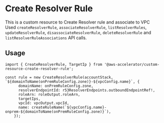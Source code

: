 # Create Resolver Rule

This is a custom resource to Create Resolver rule and associate to VPC Used `createResolverRule`, `associateResolverRule`, `listResolverRules`, `updateResolverRule`, `disassociateResolverRule`, `deleteResolverRule` and `listResolverRuleAssociations` API calls.

## Usage

    import { CreateResolverRule, TargetIp } from '@aws-accelerator/custom-resource-create-resolver-rule';

    const rule = new CreateResolverRule(accountStack, `${domainToName(onPremRuleConfig.zone)}-${vpcConfig.name}`, {
          domainName: onPremRuleConfig.zone,
          resolverEndpointId: r53ResolverEndpoints.outboundEndpointRef!,
          roleArn: roleOutput.roleArn,
          targetIps,
          vpcId: vpcOutput.vpcId,
          name: createRuleName(`${vpcConfig.name}-onprem-${domainToName(onPremRuleConfig.zone)}`),
        });